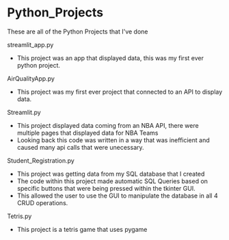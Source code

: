# Python_Projects
These are all of the Python Projects that I've done

streamlit_app.py
 - This project was an app that displayed data, this was my first ever python project.

AirQualityApp.py
 - This project was my first ever project that connected to an API to display data.

Streamlit.py
 - This project displayed data coming from an NBA API, there were multiple pages that displayed data for NBA Teams
 - Looking back this code was written in a way that was inefficient and caused many api calls that were unecessary.

Student_Registration.py
 - This project was getting data from my SQL database that I created
 - The code within this project made automatic SQL Queries based on specific buttons that were being pressed within the tkinter GUI.
 - This allowed the user to use the GUI to manipulate the database in all 4 CRUD operations.

Tetris.py
 - This project is a tetris game that uses pygame
